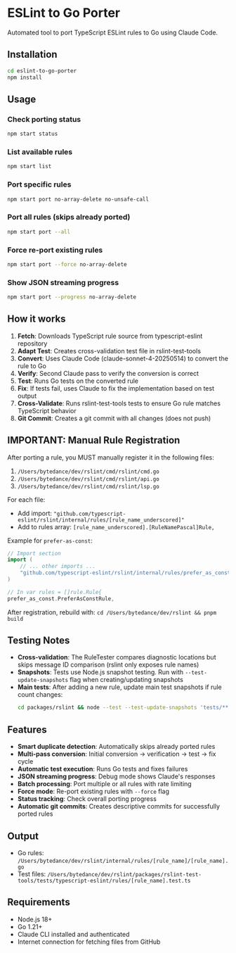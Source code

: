 # ESLint to Go Porter

Automated tool to port TypeScript ESLint rules to Go using Claude Code.

## Installation

```bash
cd eslint-to-go-porter
npm install
```

## Usage

### Check porting status
```bash
npm start status
```

### List available rules
```bash
npm start list
```

### Port specific rules
```bash
npm start port no-array-delete no-unsafe-call
```

### Port all rules (skips already ported)
```bash
npm start port --all
```

### Force re-port existing rules
```bash
npm start port --force no-array-delete
```

### Show JSON streaming progress
```bash
npm start port --progress no-array-delete
```

## How it works

1. **Fetch**: Downloads TypeScript rule source from typescript-eslint repository
2. **Adapt Test**: Creates cross-validation test file in rslint-test-tools
3. **Convert**: Uses Claude Code (claude-sonnet-4-20250514) to convert the rule to Go
4. **Verify**: Second Claude pass to verify the conversion is correct
5. **Test**: Runs Go tests on the converted rule
6. **Fix**: If tests fail, uses Claude to fix the implementation based on test output
7. **Cross-Validate**: Runs rslint-test-tools tests to ensure Go rule matches TypeScript behavior
8. **Git Commit**: Creates a git commit with all changes (does not push)

## IMPORTANT: Manual Rule Registration

After porting a rule, you MUST manually register it in the following files:

1. `/Users/bytedance/dev/rslint/cmd/rslint/cmd.go`
2. `/Users/bytedance/dev/rslint/cmd/rslint/api.go`
3. `/Users/bytedance/dev/rslint/cmd/rslint/lsp.go`

For each file:
- Add import: `"github.com/typescript-eslint/rslint/internal/rules/[rule_name_underscored]"`
- Add to rules array: `[rule_name_underscored].[RuleNamePascal]Rule,`

Example for `prefer-as-const`:
```go
// Import section
import (
    // ... other imports ...
    "github.com/typescript-eslint/rslint/internal/rules/prefer_as_const"
)

// In var rules = []rule.Rule{
prefer_as_const.PreferAsConstRule,
```

After registration, rebuild with: `cd /Users/bytedance/dev/rslint && pnpm build`

## Testing Notes

- **Cross-validation**: The RuleTester compares diagnostic locations but skips message ID comparison (rslint only exposes rule names)
- **Snapshots**: Tests use Node.js snapshot testing. Run with `--test-update-snapshots` flag when creating/updating snapshots
- **Main tests**: After adding a new rule, update main test snapshots if rule count changes:
  ```bash
  cd packages/rslint && node --test --test-update-snapshots 'tests/**.test.mjs'
  ```

## Features

- **Smart duplicate detection**: Automatically skips already ported rules
- **Multi-pass conversion**: Initial conversion → verification → test → fix cycle
- **Automatic test execution**: Runs Go tests and fixes failures
- **JSON streaming progress**: Debug mode shows Claude's responses
- **Batch processing**: Port multiple or all rules with rate limiting
- **Force mode**: Re-port existing rules with `--force` flag
- **Status tracking**: Check overall porting progress
- **Automatic git commits**: Creates descriptive commits for successfully ported rules

## Output

- Go rules: `/Users/bytedance/dev/rslint/internal/rules/[rule_name]/[rule_name].go`
- Test files: `/Users/bytedance/dev/rslint/packages/rslint-test-tools/tests/typescript-eslint/rules/[rule_name].test.ts`

## Requirements

- Node.js 18+
- Go 1.21+
- Claude CLI installed and authenticated
- Internet connection for fetching files from GitHub